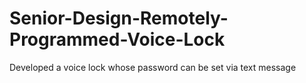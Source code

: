 # Senior-Design-Remotely-Programmed-Voice-Lock
Developed a voice lock whose password can be set via text message
